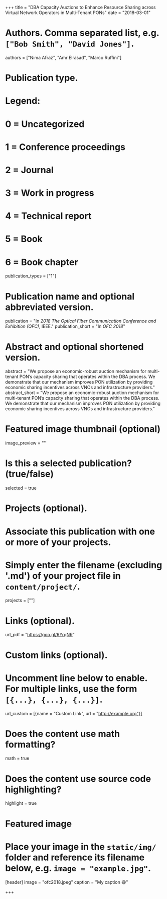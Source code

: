 +++
title = "DBA Capacity Auctions to Enhance Resource Sharing across Virtual Network Operators in Multi-Tenant PONs"
date = "2018-03-01"

# Authors. Comma separated list, e.g. `["Bob Smith", "David Jones"]`.
authors = ["Nima Afraz", "Amr Elrasad", "Marco Ruffini"]

# Publication type.
# Legend:
# 0 = Uncategorized
# 1 = Conference proceedings
# 2 = Journal
# 3 = Work in progress
# 4 = Technical report
# 5 = Book
# 6 = Book chapter
publication_types = ["1"]

# Publication name and optional abbreviated version.
publication = "In *2018 The Optical Fiber Communication Conference and Exhibition (OFC)*, IEEE."
publication_short = "In *OFC 2018*"

# Abstract and optional shortened version.
abstract = "We propose an economic-robust auction mechanism for multi-tenant PON’s capacity sharing that operates within the DBA process. We demonstrate that our mechanism improves PON utilization by providing economic sharing incentives across VNOs and infrastructure providers."
abstract_short = "We propose an economic-robust auction mechanism for multi-tenant PON’s capacity sharing that operates within the DBA process. We demonstrate that our mechanism improves PON utilization by providing economic sharing incentives across VNOs and infrastructure providers."

# Featured image thumbnail (optional)
image_preview = ""

# Is this a selected publication? (true/false)
selected = true

# Projects (optional).
#   Associate this publication with one or more of your projects.
#   Simply enter the filename (excluding '.md') of your project file in `content/project/`.
projects = [""]

# Links (optional).
url_pdf = "https://goo.gl/6YrqNR"
<!-- url_preprint = ""
url_code = "#"
url_dataset = "#"
url_project = "#"
url_slides = "#"
url_video = "#"
url_poster = "#"
url_source = "#" -->

# Custom links (optional).
#   Uncomment line below to enable. For multiple links, use the form `[{...}, {...}, {...}]`.
url_custom = [{name = "Custom Link", url = "http://example.org"}]

# Does the content use math formatting?
math = true

# Does the content use source code highlighting?
highlight = true

# Featured image
# Place your image in the `static/img/` folder and reference its filename below, e.g. `image = "example.jpg"`.
[header]
image = "ofc2018.jpeg"
caption = "My caption :smile:"

+++

<!-- More detail can easily be written here using *Markdown* and $\rm \LaTeX$ math code. -->
